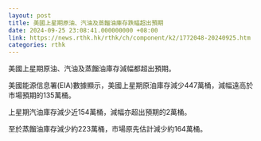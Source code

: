 ```yaml
---
layout: post
title: 美國上星期原油、汽油及蒸餾油庫存跌幅超出預期
date: 2024-09-25 23:08:41.000000000 +08:00
link: https://news.rthk.hk/rthk/ch/component/k2/1772048-20240925.htm
categories: rthk
---
```


美國上星期原油、汽油及蒸餾油庫存減幅都超出預期。

美國能源信息署(EIA)數據顯示，美國上星期原油庫存減少447萬桶，減幅遠高於市場預期的135萬桶。

上星期汽油庫存減少近154萬桶，減幅亦超出預期的2萬桶。

至於蒸餾油庫存減少約223萬桶，市場原先估計減少約164萬桶。
